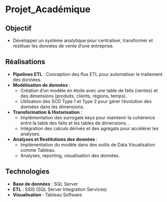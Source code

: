 # Projet_Académique


## Objectif
- Développer un système analytique pour centraliser, transformer et restituer les données de vente d’une entreprise.

## Réalisations
- **Pipelines ETL** : Conception des flux ETL pour automatiser le traitement des données.
- **Modélisation de données** :
  - Création d’un modèle en étoile avec une table de faits (ventes) et des dimensions (produits, clients, régions, temps).
  - Utilisation des SCD Type 1 et Type 2 pour gérer l’évolution des données dans les dimensions.
- **Transformation & Historisation** :
  - Implémentation des surrogate keys pour maintenir la cohérence entre la table des faits et les tables de dimensions. .
  - Intégration des calculs dérivés et des agrégats pour accélérer les analyses.
- **Analyses et Restitutions des données** :
  - Implémentation du modèle dans des outils de Data Visualisation comme Tableau.
  - Analyses, reporting, visualisation des données.

## Technologies
- **Base de données** : SQL Server
- **ETL** : SSIS (SQL Server Integration Services)
- **Visualisation** : Tableau Software

